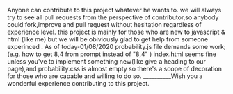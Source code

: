 Anyone can contribute to this project whatever he wants to.
 we will always try to see all pull requests from the perspective of contributor,so anybody could fork,improve and pull request without hesitation regardless of experience level.
 this project is mainly for those who are new to javascript & html (like me) but we will be obiviously glad to get help from someone experinced .
As of today-01/08/2020 
probability.js file demands some work;(e.g. how to get 8,4 from prompt instead of "8,4" )
index.html seems fine unless you've to implement something new(like give a heading to our page),and
probability.css is almost empty so there's a scope of decoration for those who are capable and willing to do so.
__________Wish you a wonderful experience contributing to this project.
